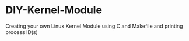 # DIY-Kernel-Module
Creating your own Linux Kernel Module using C and Makefile and printing process ID(s)
